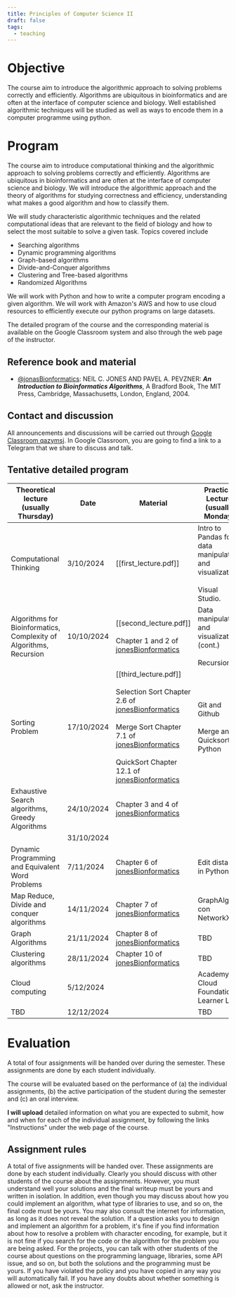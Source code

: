 ```yaml
---
title: Principles of Computer Science II
draft: false
tags:
  - teaching
---
```

 
# Objective

The course aim to introduce the algorithmic approach to solving problems correctly and efficiently. Algorithms are ubiquitous in bioinformatics and are often at the interface of computer science and biology. Well established algorithmic techniques will be studied as well as ways to encode them in a computer programme using python.

# Program

The course aim to introduce computational thinking and the algorithmic approach to solving problems correctly and efficiently. Algorithms are ubiquitous in bioinformatics and are often at the interface of computer science and biology. We will introduce the algorithmic approach and the theory of algorithms for studying correctness and efficiency, understanding what makes a good algorithm and how to classify them.  
  
We will study characteristic algorithmic techniques and the related computational ideas that are relevant to the field of biology and how to select the most suitable to solve a given task. Topics covered include  
- Searching algorithms  
- Dynamic programming algorithms  
- Graph-based algorithms  
- Divide-and-Conquer algorithms  
- Clustering and Tree-based algorithms  
- Randomized Algorithms  
  
We will work with Python and how to write a computer program encoding a given algorithm. We will work with Amazon's AWS and how to use cloud resources to efficiently execute our python programs on large datasets.  
  
The detailed program of the course and the corresponding material is available on the Google Classroom system and also through the web page of the instructor.

## Reference book and material

* [@jonasBionformatics](https://eclass.uoa.gr/modules/document/file.php/NURS565/BioinformaticsAlgsBook.pdf): NEIL C. JONES AND PAVEL A. PEVZNER: ***An Introduction to Bioinformatics Algorithms***, A Bradford Book, The MIT Press, Cambridge, Massachusetts, London, England, 2004.

## Contact and discussion

All announcements and discussions will be carried out through [Google Classroom qazymsj](https://classroom.google.com/c/NzE4Mzc2NTI0NzE2?cjc=qazymsj). In Google Classroom, you are going to find a link to a Telegram that we share to discuss and talk.

## Tentative detailed program

| Theoretical lecture (usually Thursday)                             | Date       | Material                                                                                                                                                                                                                                                                                                                                                                                                                                                | Practical Lecture<br>(usually Monday)                                          | Date       | Material       |
| ------------------------------------------------------------------ | ---------- | ------------------------------------------------------------------------------------------------------------------------------------------------------------------------------------------------------------------------------------------------------------------------------------------------------------------------------------------------------------------------------------------------------------------------------------------------------- | ------------------------------------------------------------------------------ | ---------- | -------------- |
| Computational Thinking                                             | 3/10/2024  | [[first_lecture.pdf]]                                                                                                                                                                                                                                                                                                                                                                                                                                   | Intro to Pandas for data manipulation and visualization.<br><br>Visual Studio. | 7/10/2024  | [[Tutorial 1]] |
| Algorithms for Bioinformatics, Complexity of Algorithms, Recursion | 10/10/2024 | [[second_lecture.pdf]]<br><br>Chapter 1 and 2 of [jonesBionformatics](https://eclass.uoa.gr/modules/document/file.php/NURS565/BioinformaticsAlgsBook.pdf)                                                                                                                                                                                                                                                                                               | Data manipulation and visualization (cont.)<br><br>Recursion<br>               | 14/10/2024 | [[Tutorial 2]] |
| Sorting Problem                                                    | 17/10/2024 | [[third_lecture.pdf]]<br><br>Selection Sort Chapter 2.6 of [jonesBionformatics](https://eclass.uoa.gr/modules/document/file.php/NURS565/BioinformaticsAlgsBook.pdf)<br><br>Merge Sort Chapter 7.1 of [jonesBionformatics](https://eclass.uoa.gr/modules/document/file.php/NURS565/BioinformaticsAlgsBook.pdf)<br><br>QuickSort Chapter 12.1 of [jonesBionformatics](https://eclass.uoa.gr/modules/document/file.php/NURS565/BioinformaticsAlgsBook.pdf) | Git and Github<br><br>Merge and Quicksort in Python                            | 21/10/2024 |                |
| Exhaustive Search algorithms,<br>Greedy Algorithms                 | 24/10/2024 | Chapter 3 and 4 of [jonesBionformatics](https://eclass.uoa.gr/modules/document/file.php/NURS565/BioinformaticsAlgsBook.pdf)                                                                                                                                                                                                                                                                                                                             |                                                                                | 28/10/2024 |                |
|                                                                    | 31/10/2024 |                                                                                                                                                                                                                                                                                                                                                                                                                                                         |                                                                                | 4/11/2024  |                |
| Dynamic Programming and Equivalent Word Problems                   | 7/11/2024  | Chapter 6 of [jonesBionformatics](https://eclass.uoa.gr/modules/document/file.php/NURS565/BioinformaticsAlgsBook.pdf)                                                                                                                                                                                                                                                                                                                                   | Edit distance in Python                                                        | 11/11/2024 |                |
| Map Reduce, Divide and conquer algorithms                          | 14/11/2024 | Chapter 7 of [jonesBionformatics](https://eclass.uoa.gr/modules/document/file.php/NURS565/BioinformaticsAlgsBook.pdf)                                                                                                                                                                                                                                                                                                                                   | GraphAlgs con NetworkX                                                         | 18/11/2024 |                |
| Graph Algorithms                                                   | 21/11/2024 | Chapter 8 of [jonesBionformatics](https://eclass.uoa.gr/modules/document/file.php/NURS565/BioinformaticsAlgsBook.pdf)                                                                                                                                                                                                                                                                                                                                   | TBD                                                                            | 25/11/2024 |                |
| Clustering algorithms                                              | 28/11/2024 | Chapter 10 of [jonesBionformatics](https://eclass.uoa.gr/modules/document/file.php/NURS565/BioinformaticsAlgsBook.pdf)                                                                                                                                                                                                                                                                                                                                  | TBD                                                                            | 2/12/2024  |                |
| Cloud computing                                                    | 5/12/2024  |                                                                                                                                                                                                                                                                                                                                                                                                                                                         | Academy Cloud Foundations, Learner Lab                                         | 9/12/2024  |                |
| TBD                                                                | 12/12/2024 |                                                                                                                                                                                                                                                                                                                                                                                                                                                         | TBD                                                                            | 16/12/2024 |                |

# Evaluation

A total of four assignments will be handed over during the semester. These assignments are done by each student individually.  
  
The course will be evaluated based on the performance of (a) the individual assignments, (b) the active participation of the student during the semester and (c) an oral interview.
  
**I will upload** detailed information on what you are expected to submit, how and when for each of the individual assignment, by following the links "Instructions" under the web page of the course.

## Assignment rules

A total of five assignments will be handed over. These assignments are done by each student individually. Clearly you should discuss with other students of the course about the assignments. However, you must understand well your solutions and the final writeup must be yours and written in isolation. In addition, even though you may discuss about how you could implement an algorithm, what type of libraries to use, and so on, the final code must be yours. You may also consult the internet for information, as long as it does not reveal the solution. If a question asks you to design and implement an algorithm for a problem, it's fine if you find information about how to resolve a problem with character encoding, for example, but it is not fine if you search for the code or the algorithm for the problem you are being asked. For the projects, you can talk with other students of the course about questions on the programming language, libraries, some API issue, and so on, but both the solutions and the programming must be yours. If you have violated the policy and you have copied in any way you will automatically fail. If you have any doubts about whether something is allowed or not, ask the instructor.